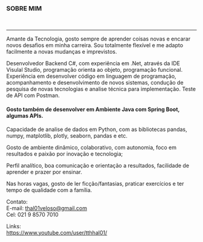 <h3> SOBRE MIM </h3><br>
<hr>
<p>Amante da Tecnologia, gosto sempre de aprender coisas novas e encarar novos desafios em minha carreira. Sou totalmente flexível e me adapto facilmente a novas mudanças e imprevistos.</p>

<p>Desenvolvedor Backend C#, com experiência em .Net, através da IDE Visulal Studio, programação orienta ao objeto, programação funcional. Experiência em desenvolver código em linguagem de programação, acompanhamento e desenvolvimento de novos sistemas, condução de pesquisa de novas tecnologias e analise técnica para implementação. Teste de API com Postman.</p>

<h4>Gosto também de desenvolver em Ambiente Java com Spring Boot, algumas APIs.</h4>



Capacidade de analise de dados em Python, com as bibliotecas pandas, numpy, matplotlib, plotly, seaborn, pandas e etc.

Gosto de ambiente dinâmico, colaborativo, com autonomia, foco em resultados e paixão por inovação e tecnologia;

Perfil analítico, boa comunicação e orientação a resultados, facilidade de aprender e prazer por ensinar.

Nas horas vagas, gosto de ler ficção/fantasias, praticar exercícios e ter tempo de qualidade com a família.





Contato:<br>
E-mail: thal01veloso@gmail.com<br>
Cel: 021 9 8570 7010<br>

Links:<br>
https://www.youtube.com/user/tthhal01/
